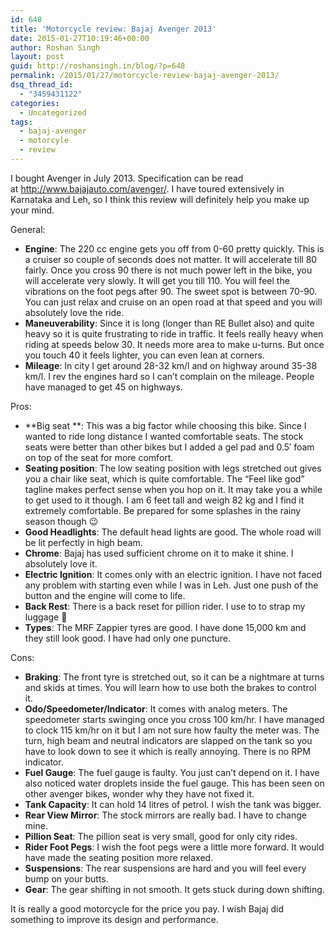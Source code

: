 ```yaml
---
id: 648
title: 'Motorcycle review: Bajaj Avenger 2013'
date: 2015-01-27T10:19:46+00:00
author: Roshan Singh
layout: post
guid: http://roshansingh.in/blog/?p=648
permalink: /2015/01/27/motorcycle-review-bajaj-avenger-2013/
dsq_thread_id:
  - "3459431122"
categories:
  - Uncategorized
tags:
  - bajaj-avenger
  - motorcyle
  - review
---
```

I bought Avenger in July 2013. Specification can be read at <http://www.bajajauto.com/avenger/>. I have toured extensively in Karnataka and Leh, so I think this review will definitely help you make up your mind.

General:

  * **Engine**: The 220 cc engine gets you off from 0-60 pretty quickly. This is a cruiser so couple of seconds does not matter. It will accelerate till 80 fairly. Once you cross 90 there is not much power left in the bike, you will accelerate very slowly. It will get you till 110. You will feel the vibrations on the foot pegs after 90. The sweet spot is between 70-90. You can just relax and cruise on an open road at that speed and you will absolutely love the ride.
  * **Maneuverability**: Since it is long (longer than RE Bullet also) and quite heavy so it is quite frustrating to ride in traffic. It feels really heavy when riding at speeds below 30. It needs more area to make u-turns. But once you touch 40 it feels lighter, you can even lean at corners.
  * **Mileage**: In city I get around 28-32 km/l and on highway around 35-38 km/l. I rev the engines hard so I can&#8217;t complain on the mileage. People have managed to get 45 on highways.

Pros:

  * **Big seat **: This was a big factor while choosing this bike. Since I wanted to ride long distance I wanted comfortable seats. The stock seats were better than other bikes but I added a gel pad and 0.5&#8242; foam on top of the seat for more comfort.
  * **Seating position**: The low seating position with legs stretched out gives you a chair like seat, which is quite comfortable. The &#8220;Feel like god&#8221; tagline makes perfect sense when you hop on it. It may take you a while to get used to it though. I am 6 feet tall and weigh 82 kg and I find it extremely comfortable. Be prepared for some splashes in the rainy season though 😉
  * **Good Headlights**: The default head lights are good. The whole road will be lit perfectly in high beam.
  * **Chrome**: Bajaj has used sufficient chrome on it to make it shine. I absolutely love it.
  * **Electric Ignition**: It comes only with an electric ignition. I have not faced any problem with starting even while I was in Leh. Just one push of the button and the engine will come to life.
  * **Back Rest**: There is a back reset for pillion rider. I use to to strap my luggage 🙂
  * **Types**: The MRF Zappier tyres are good. I have done 15,000 km and they still look good. I have had only one puncture.

Cons:

  * **Braking**: The front tyre is stretched out, so it can be a nightmare at turns and skids at times. You will learn how to use both the brakes to control it.
  * **Odo/Speedometer/Indicator**: It comes with analog meters. The speedometer starts swinging once you cross 100 km/hr. I have managed to clock 115 km/hr on it but I am not sure how faulty the meter was. The turn, high beam and neutral indicators are slapped on the tank so you have to look down to see it which is really annoying. There is no RPM indicator.
  * **Fuel Gauge**: The fuel gauge is faulty. You just can&#8217;t depend on it. I have also noticed water droplets inside the fuel gauge. This has been seen on other avenger bikes, wonder why they have not fixed it.
  * **Tank Capacity**: It can hold 14 litres of petrol. I wish the tank was bigger.
  * **Rear View Mirror**: The stock mirrors are really bad. I have to change mine.
  * **Pillion Seat**: The pillion seat is very small, good for only city rides.
  * **Rider Foot Pegs**: I wish the foot pegs were a little more forward. It would have made the seating position more relaxed.
  * **Suspensions**: The rear suspensions are hard and you will feel every bump on your butts.
  * **Gear**: The gear shifting in not smooth. It gets stuck during down shifting.

It is really a good motorcycle for the price you pay. I wish Bajaj did something to improve its design and performance.